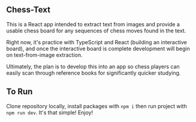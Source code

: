 ## Chess-Text

This is a React app intended to extract text from images and provide a usable chess board
for any sequences of chess moves found in the text.

Right now, it's practice with TypeScript and React (building an interactive board), and
once the interactive board is complete development will begin on text-from-image extraction.

Ultimately, the plan is to develop this into an app so chess players can easily scan through
reference books for significantly quicker studying.

## To Run

Clone repository locally, install packages with `npm i` then run project with `npm run dev`. It's
that simple! Enjoy!
